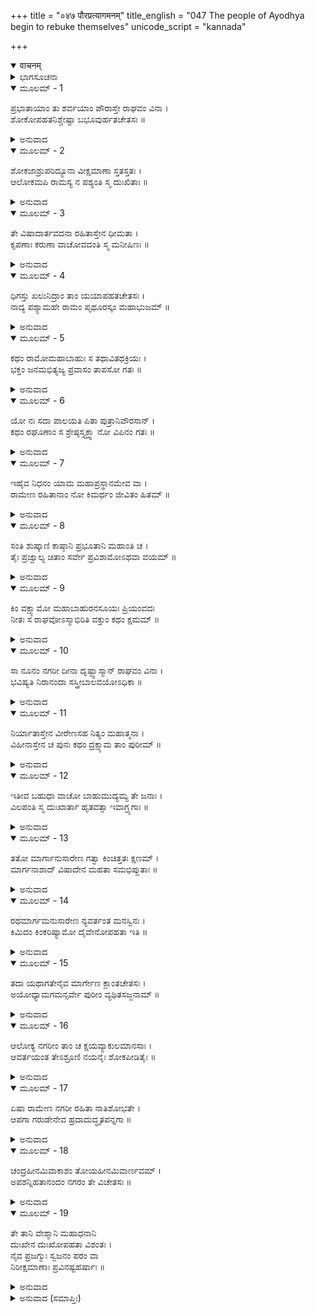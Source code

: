 +++
title = "०४७ पौरप्रत्यागमनम्"
title_english = "047 The people of Ayodhya begin to rebuke themselves"
unicode_script = "kannada"

+++
<details open><summary>वाचनम्</summary>

<div class="audioEmbed"  caption="श्रीराम-हरिसीताराममूर्ति-घनपाठिभ्यां वचनम्" src="https://archive.org/download/Ramayana-recitation-Sriram-harisItArAmamUrti-Ghanapaati-v2/Kanda_2/Kanda_2_AYK-047-Pouranam_Prathya_Gamanam.mp3"></div>
</details>



<details><summary>ಭಾಗಸೂಚನಾ</summary>

ಬೆಳಗಾದೊಡನೆ ಪಟ್ಟಣಿಗರು ಎಚ್ಚರಗೊಂಡಾಗ ಶ್ರೀರಾಮನಿಲ್ಲದಿರುವುದನ್ನು ನೋಡಿ ವಿಲಾಪಿಸಿದುದು, ಕೊನೆಗೆ ನಿರಾಶನಾಗಿ ನಗರಕ್ಕೆ ಮರಳಿದುದು
</details>

<details open><summary>ಮೂಲಮ್ - 1</summary>

ಪ್ರಭಾತಾಯಾಂ ತು ಶರ್ವಯಾಂ ಪೌರಾಸ್ತೇ ರಾಘವಂ ವಿನಾ ।  
ಶೋಕೋಪಹತನಿಶ್ಚೇಷ್ಟಾ ಬಭೂವುರ್ಹತಚೇತಸಃ ॥
</details>

<details><summary>ಅನುವಾದ</summary>

ಇತ್ತ ರಾತ್ರಿ ಕಳೆದು ಬೆಳಗಾದಾಗ ಅಯೋಧ್ಯಾ ನಿವಾಸಿಗಳು ಶ್ರೀ ರಘುನಾಥನನ್ನು ನೋಡದೆ ಶೋಕದಿಂದ ವ್ಯಾಕುಲರಾಗಿ ಏನು ಮಾಡಬೇಕೆಂದು ತೋಚದೆ ನಿಶ್ಚೇಷ್ಟಿತರಂತಾದರು.॥1॥
</details>

<details open><summary>ಮೂಲಮ್ - 2</summary>

ಶೋಕಜಾಶ್ರುಪರಿದ್ಯೂನಾ ವೀಕ್ಷಮಾಣಾ ಸ್ತತಸ್ತತಃ ।  
ಆಲೋಕಮಪಿ ರಾಮಸ್ಯ ನ ಪಶ್ಯಂತಿ ಸ್ಮ ದುಃಖಿತಾಃ ॥
</details>

<details><summary>ಅನುವಾದ</summary>

ಅವರು ಶೋಕಜನಿತ ದುಃಖಾಶ್ರುಗಳನ್ನು ಸುರಿಸುತ್ತಾ ಅತ್ಯಂತ ಖಿನ್ನರಾದರು ಹಾಗೂ ಎಲ್ಲ ಕಡೆಗಳಲ್ಲಿ ಹುಡುಕತೊಡಗಿದರು. ಆದರೆ ಆ ದುಃಖಿತರಾದ ಪುರವಾಸಿಗಳಿಗೆ ಶ್ರೀರಾಮನು ಯಾವ ಕಡೆ ಹೋದನು, ಇದರ ಸುಳಿವೇ ಸಿಗಲಿಲ್ಲ. ಯಾವ ಸುಳಿವೂ ಕಂಡು ಬರಲಿಲ್ಲ.॥2॥
</details>

<details open><summary>ಮೂಲಮ್ - 3</summary>

ತೇ ವಿಷಾದಾರ್ತವದನಾ ರಹಿತಾಸ್ತೇನ ಧೀಮತಾ ।  
ಕೃಪಣಾಃ ಕರುಣಾ ವಾಚೋವದಂತಿ ಸ್ಮ ಮನೀಷಿಣಃ ॥
</details>

<details><summary>ಅನುವಾದ</summary>

ಶ್ರೀರಾಮನಿಂದ ಅಗಲಿದ ಅವರು ಅತ್ಯಂತ ದೀನರಾದರು. ಅವರ ಮುಖದಲ್ಲಿ ವಿಷಾದವು ಸ್ಪಷ್ಟವಾಗಿ ಕಾಣುತ್ತಿತ್ತು. ಆ ಮನೀಷೀ ನಾಗರಿಕರು ಕರುಣಾ ಪೂರ್ಣ ಮಾತುಗಳಿಂದ ವಿಲಾಪಿಸತೊಡಗಿದರು.॥3॥
</details>

<details open><summary>ಮೂಲಮ್ - 4</summary>

ಧಿಗಸ್ತು ಖಲುನಿದ್ರಾಂ ತಾಂ ಯಯಾಪಹತಚೇತಸಃ ।  
ನಾದ್ಯ ಪಶ್ಯಾಮಹೇ ರಾಮಂ ಪೃಥೂರಸ್ಕಂ ಮಹಾಭುಜಮ್ ॥
</details>

<details><summary>ಅನುವಾದ</summary>

ಅಯ್ಯೋ! ನಮ್ಮ ನಿದ್ರೆಗೆ ಧಿಕ್ಕಾರವಿರಲಿ, ಅದರಿಂದ ಎಚ್ಚರವಿಲ್ಲದೆ ಆಗ ನಾವು ವಿಶಾಲವಕ್ಷವುಳ್ಳ ಮಹಾಬಾಹು ಶ್ರೀರಾಮನ ದರ್ಶನದಿಂದ ವಂಚಿತರಾದೆವಲ್ಲ.॥4॥
</details>

<details open><summary>ಮೂಲಮ್ - 5</summary>

ಕಥಂ ರಾಮೋಮಹಾಬಾಹುಃ ಸ ತಥಾವಿತಥಕ್ರಿಯಃ ।  
ಭಕ್ತಂ ಜನಮಭಿತ್ಯಜ್ಯ ಪ್ರವಾಸಂ ತಾಪಸೋ ಗತಃ ॥
</details>

<details><summary>ಅನುವಾದ</summary>

ಯಾರ ಕ್ರಿಯೆಯೂ ಎಂದೂ ನಿಷ್ಫಲವಾಗುವುದಿಲ್ಲವೋ ಆ ತಾಪಸ ವೇಷಧಾರೀ ಮಹಾಬಾಹು ಶ್ರೀರಾಮನು ಭಕ್ತಜನರಾದ ನಮ್ಮನ್ನು ಬಿಟ್ಟು ವನಕ್ಕೆ ಹೇಗೆ ಹೋದನು.॥5॥
</details>

<details open><summary>ಮೂಲಮ್ - 6</summary>

ಯೋ ನಃ ಸದಾ ಪಾಲಯತಿ ಪಿತಾ ಪುತ್ರಾನಿವೌರಸಾನ್ ।  
ಕಥಂ ರಘೂಣಾಂ ಸ ಶ್ರೇಷ್ಠಸ್ತ್ಯಕ್ತ್ವಾ ನೋ ವಿಪಿನಂ ಗತಃ ॥
</details>

<details><summary>ಅನುವಾದ</summary>

ತಂದೆಯು ತನ್ನ ಔರಸಪುತ್ರರನ್ನು ಪಾಲಿಸುವಂತೆಯೇ ಸದಾ ನಮ್ಮನ್ನು ರಕ್ಷಿಸುತ್ತಿದ್ದ ರಘುಕುಲಶ್ರೇಷ್ಠ ಶ್ರೀರಾಮನು ಇಂದು ನಮ್ಮನ್ನು ಬಿಟ್ಟು ಕಾಡಿಗೆ ಏಕೆ ಹೋದನು.॥6॥
</details>

<details open><summary>ಮೂಲಮ್ - 7</summary>

ಇಹೈವ ನಿಧನಂ ಯಾಮ ಮಹಾಪ್ರಸ್ಥಾನಮೇವ ವಾ ।  
ರಾಮೇಣ ರಹಿತಾನಾಂ ನೋ ಕಿಮರ್ಥಂ ಜೀವಿತಂ ಹಿತಮ್ ॥
</details>

<details><summary>ಅನುವಾದ</summary>

ಈಗ ನಾವು ಇಲ್ಲೇ ಪ್ರಾಣ ಬಿಟ್ಟುಬಿಡುವೆವು ಅಥವಾ ಸಾಯಲು ನಿಶ್ಚಯಿಸಿ ಉತ್ತರದಿಕ್ಕಿಗೆ ಹೊರಟು ಹೋಗೋಣ. ಶ್ರೀರಾಮನಿಂದ ರಹಿತವಾಗಿ ನಾವು ಬದುಕಿರುವುದು ಯಾರಿಗಾಗಿ ಹಿತವಾಗಬಲ್ಲದು.॥7॥
</details>

<details open><summary>ಮೂಲಮ್ - 8</summary>

ಸಂತಿ ಶುಷ್ಕಾಣಿ ಕಾಷ್ಠಾನಿ ಪ್ರಭೂತಾನಿ ಮಹಾಂತಿ ಚ ।  
ತೈಃ ಪ್ರಜ್ವಾಲ್ಯ ಚಿತಾಂ ಸರ್ವೇ ಪ್ರವಿಶಾಮೋಽಥವಾ ವಯಮ್ ॥
</details>

<details><summary>ಅನುವಾದ</summary>

ಅಥವಾ ಇಲ್ಲಿ ಅನೇಕ ದೊಡ್ಡ ದೊಡ್ಡ ಒಣಗಿದ ಕಟ್ಟಿಗೆ ಬಿದ್ದಿವೆ, ಅದರಿಂದ ಚಿತೆಯನ್ನು ಉರಿಸಿ ನಾವೆಲ್ಲರೂ ಅದರಲ್ಲಿ ಪ್ರವೇಶಿಸೋಣ.॥8॥
</details>

<details open><summary>ಮೂಲಮ್ - 9</summary>

ಕಿಂ ವಕ್ಷ್ಯಾಮೋ ಮಹಾಬಾಹುರನಸೂಯಃ ಪ್ರಿಯಂವದಃ  
ನೀತಃ ಸ ರಾಘವೋಽಸ್ಮಾಭಿರಿತಿ ವಕ್ತುಂ ಕಥಂ ಕ್ಷಮಮ್ ॥
</details>

<details><summary>ಅನುವಾದ</summary>

(ನಮ್ಮಲ್ಲಿ ಯಾರಾದರೂ ಶ್ರೀರಾಮನ ವೃತ್ತಾಂತವನ್ನು ಕೇಳಿದರೆ ನಾವು ಏನು ಉತ್ತರಿಸುವುದು?) ಯಾರ ದೋಷಗಳನ್ನೂ ನೋಡದ, ಎಲ್ಲರೊಂದಿಗೆ ಪ್ರಿಯವಾಗಿ ಮಾತನಾಡುವ ಆ ಮಹಾಬಾಹು ಶ್ರೀ ರಘುನಾಥನನ್ನು ನಾವು ಕಾಡಿಗೆ ಕಳಿಸಿಬಿಟ್ಟೆವು ಎಂದು ಹೇಳುವುದಿಲ್ಲವೇ? ಅಯ್ಯೋ! ಇಂತಹ ಅಯೋಗ್ಯವಾದ ಮಾತನ್ನು ಹೇಗೆ ಹೇಳುವುದು.॥9॥
</details>

<details open><summary>ಮೂಲಮ್ - 10</summary>

ಸಾ ನೂನಂ ನಗರೀ ದೀನಾ ದೃಷ್ಟ್ವಾಸ್ಮಾನ್ ರಾಘವಂ ವಿನಾ ।  
ಭವಿಷ್ಯತಿ ನಿರಾನಂದಾ ಸಸ್ತ್ರೀಬಾಲವಯೋಽಧಿಕಾ ॥
</details>

<details><summary>ಅನುವಾದ</summary>

ಶ್ರೀರಾಮನಿಲ್ಲದೆ ಮರಳಿದ ನಮ್ಮನ್ನು ನೋಡಿ ಪತ್ನೀ, ಪುತ್ರರು ಮತ್ತು ವೃದ್ಧರಸಹಿತ ಇಡೀ ಅಯೋಧ್ಯೆಯು ನಿಶ್ಚಯವಾಗಿ ದೀನ, ಆನಂದಹೀನವಾಗುವುದು.॥10॥
</details>

<details open><summary>ಮೂಲಮ್ - 11</summary>

ನಿರ್ಯಾತಾಸ್ತೇನ ವೀರೇಣಸಹ ನಿತ್ಯಂ ಮಹಾತ್ಮನಾ ।  
ವಿಹೀನಾಸ್ತೇನ ಚ ಪುನಃ ಕಥಂ ದ್ರಕ್ಷ್ಯಾಮ ತಾಂ ಪುರೀಮ್ ॥
</details>

<details><summary>ಅನುವಾದ</summary>

ನಾವು ವೀರವರ ಮಹಾತ್ಮಾ ಶ್ರೀರಾಮನ ಜೊತೆಗೆ ಸದಾಕಾಲ ವಾಸಿಸಲು ಹೊರಟೆದ್ದವು. ಈಗ ಅವನಿಂದ ಅಗಲಿದ ನಾವು ಅಯೋಧ್ಯಾಪುರಿಯನ್ನು ಹೇಗೆ ನೋಡಬಲ್ಲೆವು.॥11॥
</details>

<details open><summary>ಮೂಲಮ್ - 12</summary>

ಇತೀವ ಬಹುಧಾ ವಾಚೋ ಬಾಹುಮುದ್ಯಮ್ಯ ತೇ ಜನಾಃ ।  
ವಿಲಪಂತಿ ಸ್ಮ ದುಃಖಾರ್ತಾ ಹೃತವತ್ಸಾ ಇವಾಗ್ರ್ಯಗಾಃ ॥
</details>

<details><summary>ಅನುವಾದ</summary>

ಈ ಪ್ರಕಾರ ಅನೇಕ ರೀತಿಯ ಮಾತುಗಳನ್ನಾಡುತ್ತಾ ಆ ಸಮಸ್ತ ಪುರನಿವಾಸಿಗಳು ಕೈಗಳನ್ನೆತ್ತಿ ವಿಲಾಪಿಸತೊಡಗಿದರು. ಅವರು ಕರುಗಳಿಂದ ಬೇರ್ಪಡಿಸಿದ ಹಸುಗಳಂತೆ ದುಃಖದಿಂದ ವ್ಯಾಕುಲರಾಗಿದ್ದರು.॥12॥
</details>

<details open><summary>ಮೂಲಮ್ - 13</summary>

ತತೋ ಮಾರ್ಗಾನುಸಾರೇಣ ಗತ್ವಾ ಕಿಂಚಿತ್ತತಃ ಕ್ಷಣಮ್ ।  
ಮಾರ್ಗನಾಶಾದ್ ವಿಷಾದೇನ ಮಹತಾ ಸಮಭಿಪ್ಲುತಾಃ ॥
</details>

<details><summary>ಅನುವಾದ</summary>

ಮತ್ತೆ ದಾರಿಯಲ್ಲಿ ರಥದ ಜಾಡನ್ನು ಹಿಡಿದು ಎಲ್ಲರೂ ಸ್ವಲ್ಪ ದೂರ ಹೋದರು, ಆದರೆ ತತ್ಕ್ಷಣ ರಥದ ಚಿಹ್ನೆ ಕಾಣದಿದ್ದಾಗ ಅವರು ಮಹಾಶೋಕದಲ್ಲಿ ಮುಳುಗಿ ಹೋದರು.॥13॥
</details>

<details open><summary>ಮೂಲಮ್ - 14</summary>

ರಥಮಾರ್ಗಮನುಸಾರೇಣ ನ್ಯವರ್ತಂತ ಮನಸ್ವಿನಃ ।  
ಕಿಮಿದಂ ಕಿಂಕರಿಷ್ಯಾಮೋ ದೈವೇನೋಪಹತಾ ಇತಿ ॥
</details>

<details><summary>ಅನುವಾದ</summary>

ಆಗ ‘ಇದೇನಾಯಿತು? ಈಗ ನಾವೇನು ಮಾಡುವುದು? ದೈವವು ನಮ್ಮನ್ನು ಕೊಂದು ಬಿಟ್ಟಿತು’ ಎಂದು ಹೇಳುತ್ತಾ ಆ ಮನಸ್ವೀ ಜನರು ರಥದ ಜಾಡು ಕಾಣದೆ ಅಯೋಧ್ಯೆಯ ಕಡೆಗೆ ಮರಳಿದರು.॥14॥
</details>

<details open><summary>ಮೂಲಮ್ - 15</summary>

ತದಾ ಯಥಾಗತೇನೈವ ಮಾರ್ಗೇಣ ಕ್ಲಾಂತಚೇತಸಃ ।  
ಅಯೋಧ್ಯಾಮಗಮನ್ಸರ್ವೇ ಪುರೀಂ ವ್ಯಥಿತಸಜ್ಜನಾಮ್ ॥
</details>

<details><summary>ಅನುವಾದ</summary>

ಅವರ ಚಿತ್ತ ವ್ಯಥಿತವಾಗಿತ್ತು. ಅವರೆಲ್ಲರೂ ಹೋದ ದಾರಿಯಲ್ಲೇ ಹಿಂದಿರುಗಿ ಅಯೋಧ್ಯಾಪುರಿಗೆ ಬಂದರು. ಅಲ್ಲಿಯ ಎಲ್ಲ ಸತ್ಪುರುಷರು ಶ್ರೀರಾಮನಿಗಾಗಿ ವ್ಯಥಿತರಾಗಿದ್ದರು.॥15॥
</details>

<details open><summary>ಮೂಲಮ್ - 16</summary>

ಆಲೋಕ್ಯ ನಗರೀಂ ತಾಂ ಚ ಕ್ಷಯವ್ಯಾಕುಲಮಾನಸಾಃ ।  
ಆವರ್ತಯಂತ ತೇಽಶ್ರೂಣಿ ನಯನೈಃ ಶೋಕಪೀಡಿತೈಃ ॥
</details>

<details><summary>ಅನುವಾದ</summary>

ಆ ನಗರವನ್ನು ನೋಡಿ ಅವರ ಹೃದಯ ದುಃಖದಿಂದ ವ್ಯಾಕುಲವಾಗಿತ್ತು. ಅವರ ಶೋಕಪೀಡಿತ ಕಣ್ಣುಗಳಿಂದ ಕಣ್ಣೀರಿನ ಮಳೆಯೇ ಸುರಿಯಿತು.॥16॥
</details>

<details open><summary>ಮೂಲಮ್ - 17</summary>

ಏಷಾ ರಾಮೇಣ ನಗರೀ ರಹಿತಾ ನಾತಿಶೋಭತೇ ।  
ಆಪಗಾ ಗರುಡೇನೇವ ಹ್ರದಾದುದ್ಧೃತಪನ್ನಗಾ ॥
</details>

<details><summary>ಅನುವಾದ</summary>

ಆಳವಾದ ಮಡುವಿನಿಂದ ಸರ್ಪವನ್ನು ಗರುಡನು ಎತ್ತಿಕೊಂಡು ಹೋದಾಗ ಆ ನದಿಯು ಶೋಭಾಹೀನವಾಗಿರುವಂತೆಯೇ ಶ್ರೀರಾಮರಹಿತವಾದ ಈ ಅಯೋಧ್ಯೆಯು ಈಗ ಹೆಚ್ಚು ಶೋಭಾಹೀನವಾಗಿತ್ತು.॥17॥
</details>

<details open><summary>ಮೂಲಮ್ - 18</summary>

ಚಂದ್ರಹೀನಮಿವಾಕಾಶಂ ತೋಯಹೀನಮಿವಾರ್ಣವಮ್ ।  
ಅಪಶನ್ನಿಹತಾನಂದಂ ನಗರಂ ತೇ ವಿಚೇತಸಃ ॥
</details>

<details><summary>ಅನುವಾದ</summary>

ಅವರು ನೋಡುತ್ತಾರೆ - ಇಡೀ ನಗರವು ಚಂದ್ರಹೀನ ಆಕಾಶದಂತೆ, ಜಲಹೀನ ಸಮುದ್ರದಂತೆ ಆನಂದಶೂನ್ಯವಾಗಿ ಹೋಯಿತು. ಪುರಿಯ ಈ ದುರವಸ್ಥೆಯನ್ನು ನೋಡಿ ಅವರು ಎಚ್ಚರ ತಪ್ಪಿದಂತಾದರು.॥18॥
</details>

<details open><summary>ಮೂಲಮ್ - 19</summary>

ತೇ ತಾನಿ ವೇಶ್ಮಾನಿ ಮಹಾಧನಾನಿ  
ದುಃಖೇನ ದುಃಖೋಪಹತಾ ವಿಶಂತಃ ।  
ನೈವ ಪ್ರಜಗ್ಮುಃ ಸ್ವಜನಂ ಪರಂ ವಾ  
ನಿರೀಕ್ಷಮಾಣಾಃ ಪ್ರವಿನಷ್ಟಹರ್ಷಾಃ ॥
</details>

<details><summary>ಅನುವಾದ</summary>

ಅವರ ಹೃದಯದ ಎಲ್ಲ ಉಲ್ಲಾಸ ನಾಶವಾಗಿತ್ತು. ಅವರು ದುಃಖದಿಂದ ಪೀಡಿತರಾಗಿ ಆ ಮಹಾ ವೈಭವ ಸಂಪನ್ನ ಮನೆಗಳಲ್ಲಿ ಬಹಳ ಕ್ಲೇಶದಿಂದ ಒಳಹೊಕ್ಕು ನೋಡುತ್ತಿದ್ದರೂ ತಮ್ಮ ಮತ್ತು ಪರರ ಪರಿಚಯವೇ ಸಿಗದಂತಹ ಅವರ ಸ್ಥಿತಿಯಾಗಿತ್ತು.॥19॥
</details>

<details><summary>ಅನುವಾದ (ಸಮಾಪ್ತಿಃ)</summary>

ಶ್ರೀವಾಲ್ಮೀಕಿ ವಿರಚಿತ ಆರ್ಷರಾಮಾಯಣ ಆದಿಕಾವ್ಯದ ಅಯೋಧ್ಯಾಕಾಂಡದಲ್ಲಿ ನಲವತ್ತೇಳನೆಯ ಸರ್ಗ ಪೂರ್ಣವಾಯಿತು ॥47॥
</details>
